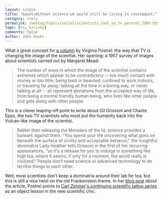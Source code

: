 ```yaml
---
layout: single 
title: "&quot;Without science we would still be living in caves&quot;" 
category: story
permalink: /weblog/topics/social/scientists_cool_on_tv_postrel_2007.html
tags: [tv, society] 
comments: false 
author: John Hawks 
---
```



<p>
What a great concept for <a href="http://www.theatlantic.com/doc/200709/csi?ca=Q8lPENNTDEOMzDQ7dMtbcLwl%2BjthskDKH4okb03e%2FHw%3D">a column</a> by Virginia Postrel: the way that TV is changing the image of the scientist. Her opening: a 1957 survey of images about scientists carried out by Margaret Mead: 
</p>

<blockquote>The number of ways in which the image of the scientist contains extremes which appear to be contradictory -- too much contact with money or too little; being bald or bearded; confined to work indoors, or traveling far away; talking all the time in a boring way, or never talking at all -- all represent deviations from the accepted way of life, from being a normal friendly human being, who lives like other people and gets along with other people.</blockquote>

<p>
This is a clever leaping-off point to write about Gil Grissom and Charlie Epps, the two TV scientists who most put the humanity back into the Vulcan-like image of the scientist. 
</p>

<blockquote>Rather than releasing the Monsters of the Id, science provides a bulwark against them. "You spend your life uncovering what goes on beneath the surface of civility and acceptable behavior," the insightful dominatrix Lady Heather tells Grissom in the first of her recurring appearances, "so it's a release for you to indulge in something like high tea, where it seems, if only for a moment, the world really is civilized." People don't need science or advanced technology to do terrible things to each other.</blockquote>

<p>
Well, most scientists don't keep a dominatrix around their lab for tea, but this is still a nice twist on the old Frankenstein theme. In her <a href="http://www.dynamist.com/weblog/archives/002612.html">blog post</a> about the article, Postrel points to <a href="http://scienceblogs.com/loom/2007/08/06/branded_with_science.php">Carl Zimmer's continuing scientific tattoo series</a> as an object lesson in the new scientific chic. 
</p>

